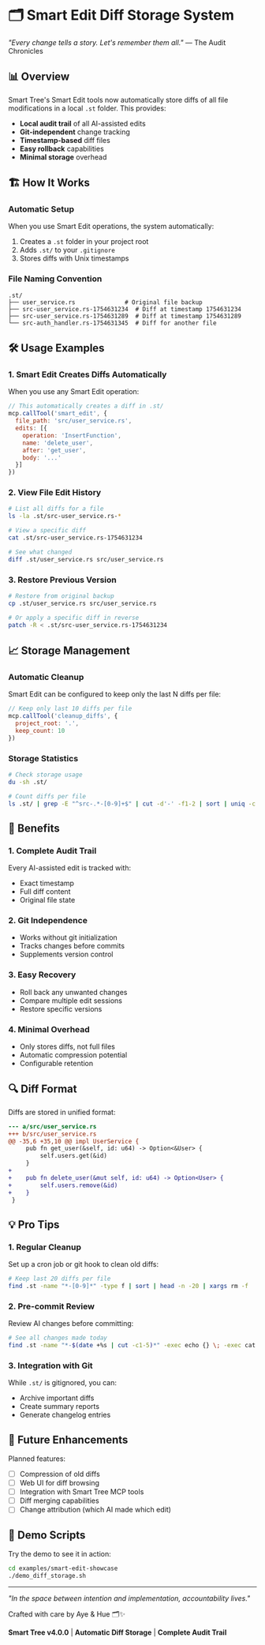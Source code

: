 # 🗂️ Smart Edit Diff Storage System

*"Every change tells a story. Let's remember them all."* — The Audit Chronicles

## 📊 Overview

Smart Tree's Smart Edit tools now automatically store diffs of all file modifications in a local `.st` folder. This provides:

- **Local audit trail** of all AI-assisted edits
- **Git-independent** change tracking
- **Timestamp-based** diff files
- **Easy rollback** capabilities
- **Minimal storage** overhead

## 🏗️ How It Works

### Automatic Setup
When you use Smart Edit operations, the system automatically:
1. Creates a `.st` folder in your project root
2. Adds `.st/` to your `.gitignore`
3. Stores diffs with Unix timestamps

### File Naming Convention
```
.st/
├── user_service.rs              # Original file backup
├── src-user_service.rs-1754631234  # Diff at timestamp 1754631234
├── src-user_service.rs-1754631289  # Diff at timestamp 1754631289
└── src-auth_handler.rs-1754631345  # Diff for another file
```

## 🛠️ Usage Examples

### 1. Smart Edit Creates Diffs Automatically
When you use any Smart Edit operation:
```javascript
// This automatically creates a diff in .st/
mcp.callTool('smart_edit', {
  file_path: 'src/user_service.rs',
  edits: [{
    operation: 'InsertFunction',
    name: 'delete_user',
    after: 'get_user',
    body: '...'
  }]
})
```

### 2. View File Edit History
```bash
# List all diffs for a file
ls -la .st/src-user_service.rs-*

# View a specific diff
cat .st/src-user_service.rs-1754631234

# See what changed
diff .st/user_service.rs src/user_service.rs
```

### 3. Restore Previous Version
```bash
# Restore from original backup
cp .st/user_service.rs src/user_service.rs

# Or apply a specific diff in reverse
patch -R < .st/src-user_service.rs-1754631234
```

## 📈 Storage Management

### Automatic Cleanup
Smart Edit can be configured to keep only the last N diffs per file:
```javascript
// Keep only last 10 diffs per file
mcp.callTool('cleanup_diffs', {
  project_root: '.',
  keep_count: 10
})
```

### Storage Statistics
```bash
# Check storage usage
du -sh .st/

# Count diffs per file
ls .st/ | grep -E "^src-.*-[0-9]+$" | cut -d'-' -f1-2 | sort | uniq -c
```

## 🎯 Benefits

### 1. **Complete Audit Trail**
Every AI-assisted edit is tracked with:
- Exact timestamp
- Full diff content
- Original file state

### 2. **Git Independence**
- Works without git initialization
- Tracks changes before commits
- Supplements version control

### 3. **Easy Recovery**
- Roll back any unwanted changes
- Compare multiple edit sessions
- Restore specific versions

### 4. **Minimal Overhead**
- Only stores diffs, not full files
- Automatic compression potential
- Configurable retention

## 🔍 Diff Format

Diffs are stored in unified format:
```diff
--- a/src/user_service.rs
+++ b/src/user_service.rs
@@ -35,6 +35,10 @@ impl UserService {
     pub fn get_user(&self, id: u64) -> Option<&User> {
         self.users.get(&id)
     }
+
+    pub fn delete_user(&mut self, id: u64) -> Option<User> {
+        self.users.remove(&id)
+    }
 }
```

## 💡 Pro Tips

### 1. **Regular Cleanup**
Set up a cron job or git hook to clean old diffs:
```bash
# Keep last 20 diffs per file
find .st -name "*-[0-9]*" -type f | sort | head -n -20 | xargs rm -f
```

### 2. **Pre-commit Review**
Review AI changes before committing:
```bash
# See all changes made today
find .st -name "*-$(date +%s | cut -c1-5)*" -exec echo {} \; -exec cat {} \;
```

### 3. **Integration with Git**
While `.st/` is gitignored, you can:
- Archive important diffs
- Create summary reports
- Generate changelog entries

## 🚀 Future Enhancements

Planned features:
- [ ] Compression of old diffs
- [ ] Web UI for diff browsing
- [ ] Integration with Smart Tree MCP tools
- [ ] Diff merging capabilities
- [ ] Change attribution (which AI made which edit)

## 🎨 Demo Scripts

Try the demo to see it in action:
```bash
cd examples/smart-edit-showcase
./demo_diff_storage.sh
```

---

*"In the space between intention and implementation, accountability lives."*

Crafted with care by Aye & Hue 🗂️✨

**Smart Tree v4.0.0** | **Automatic Diff Storage** | **Complete Audit Trail**
